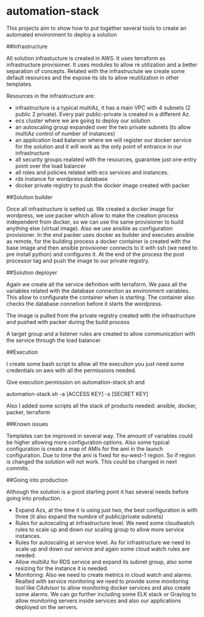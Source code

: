 # automation-stack
This projects aim to show how to put together several tools to create an automated environment to deploy a solution

##Infrastructure

All solution infrastucture is created in AWS. It uses terraform as infrastructure provisioner. It uses modules to allow re utilization and a better separation of concepts. 
Related with the infrastructute we create some default resources and the expose its ids to allow reutilization in other templates.

Resources in the infrastructure are: 

* infrastructure is a typical multiAz, it has a main VPC with 4 subnets (2 public 2 private). Every pair public-private is created in a different Az.
* ecs cluster where we are going to deploy our solution
* an autoscaling group expanded over the two private subnets (to allow multiAz control of number of instances)
* an application load balancer where we will register our docker service for the solution and it will work as the only
point of entrance in our infrastructure
* all security groups realated with the resources, guarantee just one entry point over the load balancer
* all roles and policies related with ecs services and instances.
* rds instance for wordpress database
* docker private registry to push the docker image created with packer

##Solution builder

Once all infrastructure is setted up. We created a docker image for wordpress, we use packer which allow to make the creation process independent from docker, so we can use the same provisioner to build anything else (virtual image). Also we use ansible as configuration provisioner. In the end packer uses docker as builder and executes ansible as remote, for the building process a docker container is created with the base image and then ansible provisioner connects to it with ssh (we need to pre install python) and configures it. At the end of the process the post processor tag and push the image to our private registry.

##Solution deployer

Again we create all the service definition with terraform. We pass all the variables related with the database connection as environment variables. This allow to configurate the container when is starting. The container also
checks the database connetion before it starts the wordpress. 

The image is pulled from the private registry created with the infrastructure and pushed with packer during the build process

A target group and a listener rules are created to allow communication with the service through the load balancer

##Execution

I create some bash script to allow all the execution you just need some credentials on aws with all the permissions
needed. 

Give execution permission on automation-stack.sh and

automation-stack.sh -a [ACCESS KEY] -s [SECRET KEY]

Also I added some scripts all the stack of products needed: ansible, docker, packer, terraform

##Known issues

Templates can be improved in several way. The amount of variables could be higher allowing more configuration options. Also some typical configuration is create a map of AMIs for the ami in the launch configuration. Due to time the ami is fixed for eu-west-1 region. So if region is changed the solution will not work. This could be changed in next commits.

##Going into production

Although the solution is a good starting point it has several needs before going into production.

* Expand Azs, at the time it is using just two, the best configuration is with three (it also expand the numbre of public/private subnets)
* Rules for autoscaling at infrastructure level. We need some cloudwatch rules to scale up and down our scaling group to allow more service instances.
* Rules for autoscaling at service level. As for infrastructure we need to scale up and down our service and again some cloud watch rules are needed.
* Allow multiAz for RDS service and expand its subnet group, also some resizing for the instance it is needed.
* Monitoring: Also we need to create metrics in cloud watch and alarms. Realted with service monitoring we need to provide some monitoring tool like CAdvisor to allow monitoring docker services and also create some alarms. We can go further including some ELK stack or Graylog to allow monitoring servers inside services and also our applications deployed on the servers. 
